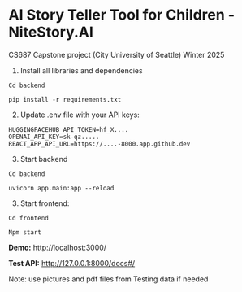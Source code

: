 # AI Story Teller Tool for Children - NiteStory.AI
CS687 Capstone project (City University of Seattle) Winter 2025

1. Install all libraries and dependencies
```
Cd backend
```
```
pip install -r requirements.txt
```
2. Update .env file with your API keys:
```
HUGGINGFACEHUB_API_TOKEN=hf_X....
OPENAI_API_KEY=sk-qz.....
REACT_APP_API_URL=https://....-8000.app.github.dev
```
3. Start backend

```
Cd backend
```
```
uvicorn app.main:app --reload 
```
3. Start frontend:

```
Cd frontend
```
```
Npm start
``` 

**Demo:** http://localhost:3000/ 

**Test API:** http://127.0.0.1:8000/docs#/ 

Note: use pictures and pdf files from Testing data if needed
